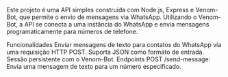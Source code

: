 Este projeto é uma API simples construída com Node.js, Express e Venom-Bot, que permite o envio de mensagens via WhatsApp. Utilizando o Venom-Bot, a API se conecta a uma instância do WhatsApp e envia mensagens programaticamente para números de telefone.

Funcionalidades
Enviar mensagens de texto para contatos do WhatsApp via uma requisição HTTP POST.
Suporta JSON como formato de entrada.
Sessão persistente com o Venom-Bot.
Endpoints
POST /send-message: Envia uma mensagem de texto para um número especificado.
